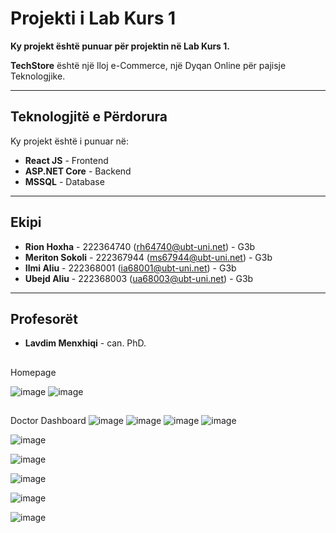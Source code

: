 # Projekti i Lab Kurs 1

**Ky projekt është punuar për projektin në Lab Kurs 1.**

**TechStore** është një lloj e-Commerce, një Dyqan Online për pajisje Teknologjike.

---

## Teknologjitë e Përdorura
Ky projekt është i punuar në:
- **React JS** - Frontend
- **ASP.NET Core** - Backend
- **MSSQL** - Database

---

## Ekipi
- **Rion Hoxha** - 222364740 ([rh64740@ubt-uni.net](mailto:rh64740@ubt-uni.net)) - G3b  
- **Meriton Sokoli** - 222367944 ([ms67944@ubt-uni.net](mailto:ms67944@ubt-uni.net)) - G3b  
- **Ilmi Aliu** - 222368001 ([ia68001@ubt-uni.net](mailto:ia68001@ubt-uni.net)) - G3b  
- **Ubejd Aliu** - 222368003 ([ua68003@ubt-uni.net](mailto:ua68003@ubt-uni.net)) - G3b

---

## Profesorët
- **Lavdim Menxhiqi** - can. PhD.
##
Homepage 

![image](https://github.com/user-attachments/assets/c234ffbe-6eaa-4471-b805-29b39dd9ea91)
![image](https://github.com/user-attachments/assets/29535225-9e00-4141-8ab0-e4f32329207f)

##
Doctor Dashboard
![image](https://github.com/user-attachments/assets/85fcc19a-7838-4f6e-b686-6df38fcbeb2d)
![image](https://github.com/user-attachments/assets/bcbfc535-06ea-4482-ad7f-0d1af49a8237)
![image](https://github.com/user-attachments/assets/2d3e625d-3c71-4656-99c6-1bd7d502d25a)
![image](https://github.com/user-attachments/assets/a2cba4f6-d791-402d-8f80-4cae3358776e)

![image](https://github.com/user-attachments/assets/2c939ee9-e5b1-4382-9f6d-94737918cda9)

![image](https://github.com/user-attachments/assets/1d72c15a-82d6-4c7c-9edf-a5a8665d9b11)

![image](https://github.com/user-attachments/assets/9392a3fc-53e6-4d45-ad7b-f309b810955f)

![image](https://github.com/user-attachments/assets/fe3c8720-9dd5-4b05-9370-3520cb5de9ba)

![image](https://github.com/user-attachments/assets/72dafad0-65eb-4cbe-8b23-5ca3f788f03d)









